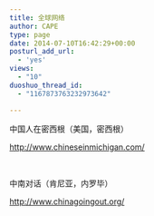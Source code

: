 ```yaml
---
title: 全球网络
author: CAPE
type: page
date: 2014-07-10T16:42:29+00:00
posturl_add_url:
  - 'yes'
views:
  - "10"
duoshuo_thread_id:
  - "1167873763232973642"

---
```

中国人在密西根（美国，密西根）

http://www.chineseinmichigan.com/

&nbsp;

中南对话（肯尼亚，内罗毕）

http://www.chinagoingout.org/

&nbsp;

&nbsp;